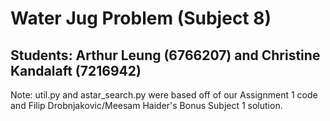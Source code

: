 # Water Jug Problem (Subject 8) 
## Students: Arthur Leung (6766207) and Christine Kandalaft (7216942)

Note: util.py and astar_search.py were based off of our Assignment 1 code and Filip Drobnjakovic/Meesam Haider's Bonus Subject 1 solution.